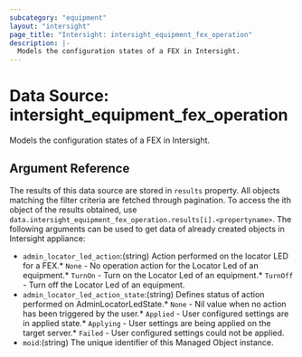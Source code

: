 ```yaml
---
subcategory: "equipment"
layout: "intersight"
page_title: "Intersight: intersight_equipment_fex_operation"
description: |-
  Models the configuration states of a FEX in Intersight.
---
```


# Data Source: intersight_equipment_fex_operation
Models the configuration states of a FEX in Intersight.
## Argument Reference
The results of this data source are stored in `results` property.
All objects matching the filter criteria are fetched through pagination.
To access the ith object of the results obtained, use `data.intersight_equipment_fex_operation.results[i].<propertyname>`.
The following arguments can be used to get data of already created objects in Intersight appliance:
* `admin_locator_led_action`:(string) Action performed on the locator LED for a FEX.* `None` - No operation action for the Locator Led of an equipment.* `TurnOn` - Turn on the Locator Led of an equipment.* `TurnOff` - Turn off the Locator Led of an equipment. 
* `admin_locator_led_action_state`:(string) Defines status of action performed on AdminLocatorLedState.* `None` - Nil value when no action has been triggered by the user.* `Applied` - User configured settings are in applied state.* `Applying` - User settings are being applied on the target server.* `Failed` - User configured settings could not be applied. 
* `moid`:(string) The unique identifier of this Managed Object instance. 
 